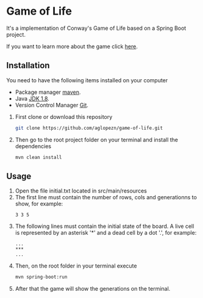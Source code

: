 # Game of Life

 It's a implementation of Conway's Game of Life based on a Spring Boot project.

 If you want to learn more about the game click [here](https://en.wikipedia.org/wiki/Conway%27s_Game_of_Life).

## Installation

You need to have the following items installed on your computer
* Package manager [maven](https://maven.apache.org/download.cgi).
* Java [JDK 1.8](https://www.oracle.com/co/java/technologies/javase/javase8-archive-downloads.html).
* Version Control Manager [Git](https://git-scm.com/downloads).

1. First clone or download this repository
   ```bash
   git clone https://github.com/aglopezn/game-of-life.git
   ```
2. Then go to the root project folder on your terminal and install the dependencies
   ```bash
   mvn clean install
   ```

## Usage
1. Open the file initial.txt located in src/main/resources
2. The first line must contain the number of rows, cols and generationns to show,
   for example:
   ```
   3 3 5
   ```
3. The following lines must contain the initial state of the board. 
   A live cell is represented by an asterisk '*' and a dead cell by a dot '.', for example:
   ```
   ...
   ***
   ...
   ```
4. Then, on the root folder in your terminal execute
   ```bash
   mvn spring-boot:run
   ``` 
5. After that the game will show the generations on the terminal.
